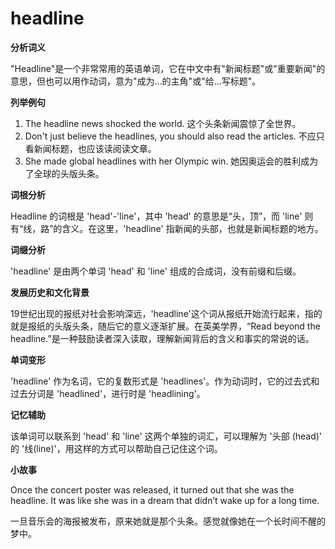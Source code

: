 # headline

**分析词义**

  

"Headline"是一个非常常用的英语单词，它在中文中有"新闻标题"或"重要新闻"的意思，但也可以用作动词，意为"成为…的主角"或"给…写标题"。

  

**列举例句**

  

1.  The headline news shocked the world. 这个头条新闻震惊了全世界。
2.  Don't just believe the headlines, you should also read the articles. 不应只看新闻标题，也应该读阅读文章。
3.  She made global headlines with her Olympic win. 她因奥运会的胜利成为了全球的头版头条。

  

**词根分析**

  

Headline 的词根是 'head'-'line'，其中 'head' 的意思是“头，顶”，而 'line' 则有“线，路”的含义。在这里，'headline' 指新闻的头部，也就是新闻标题的地方。

  

**词缀分析**

  

'headline' 是由两个单词 'head' 和 'line' 组成的合成词，没有前缀和后缀。

  

**发展历史和文化背景**

  

19世纪出现的报纸对社会影响深远，'headline'这个词从报纸开始流行起来，指的就是报纸的头版头条，随后它的意义逐渐扩展。在英美学界，“Read beyond the headline.”是一种鼓励读者深入读取，理解新闻背后的含义和事实的常说的话。

  

**单词变形**

  

'headline' 作为名词，它的复数形式是 'headlines'。作为动词时，它的过去式和过去分词是 'headlined'，进行时是 'headlining'。

  

**记忆辅助**

  

该单词可以联系到 'head' 和 'line' 这两个单独的词汇，可以理解为 '头部 (head)' 的 '线(line)'，用这样的方式可以帮助自己记住这个词。

  

**小故事**

  

Once the concert poster was released, it turned out that she was the headline. It was like she was in a dream that didn’t wake up for a long time.

  

一旦音乐会的海报被发布，原来她就是那个头条。感觉就像她在一个长时间不醒的梦中。

